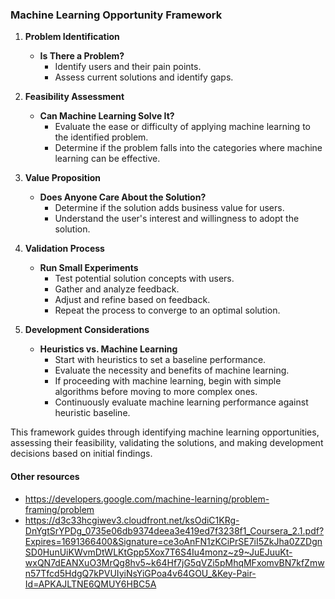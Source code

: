### Machine Learning Opportunity Framework

1. **Problem Identification**
   - **Is There a Problem?**
     - Identify users and their pain points.
     - Assess current solutions and identify gaps.
     
2. **Feasibility Assessment**
   - **Can Machine Learning Solve It?**
     - Evaluate the ease or difficulty of applying machine learning to the identified problem.
     - Determine if the problem falls into the categories where machine learning can be effective.
     
3. **Value Proposition**
   - **Does Anyone Care About the Solution?**
     - Determine if the solution adds business value for users.
     - Understand the user's interest and willingness to adopt the solution.

4. **Validation Process**
   - **Run Small Experiments** 
     - Test potential solution concepts with users.
     - Gather and analyze feedback.
     - Adjust and refine based on feedback.
     - Repeat the process to converge to an optimal solution.
     
5. **Development Considerations**
   - **Heuristics vs. Machine Learning**
     - Start with heuristics to set a baseline performance.
     - Evaluate the necessity and benefits of machine learning.
     - If proceeding with machine learning, begin with simple algorithms before moving to more complex ones.
     - Continuously evaluate machine learning performance against heuristic baseline.

This framework guides through identifying machine learning opportunities, assessing their feasibility, validating the solutions, and making development decisions based on initial findings.

#### Other resources
- https://developers.google.com/machine-learning/problem-framing/problem
- https://d3c33hcgiwev3.cloudfront.net/ksOdiC1KRg-DnYgtSrYPDg_0735e06db9374deea3e419ed7f3238f1_Coursera_2.1.pdf?Expires=1691366400&Signature=ce3oAnFN1zKCiPrSE7iI5ZkJha0ZZDgnSD0HunUiKWvmDtWLKtGpp5Xox7T6S4Iu4monz~z9~JuEJuuKt-wxQN7dEANXuO3MrQg8hv5~k64Hf7jG5qVZi5pMhqMFxomvBN7kfZmwn57Tfcd5HdgQ7kPVUIyiNsYiGPoa4v64GOU_&Key-Pair-Id=APKAJLTNE6QMUY6HBC5A
